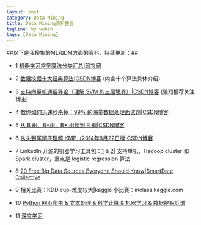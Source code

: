 ```yaml
---
layout: post
category: Data Mining
title: Data Mining资料整合
tagline: by wubin
tags: [Data Mining]
---
```


##以下是我搜集的ML和DM方面的资料，持续更新：##

<!--more-->

* 1 [机器学习常见算法分类汇总|码农网](http://www.codeceo.com/article/machine-learning.html#13688-tsina-1-10644-57d4d90508c08d162896a47818ce968b)

* 2 [数据挖掘十大经典算法|CSDN博客](http://blog.csdn.net/aladdina/article/details/4141177) (内含十个算法具体介绍)

* 3 [支持向量机通俗导论（理解 SVM 的三层境界）|CSDN博客](http://blog.csdn.net/v_july_v/article/details/7624837) (强烈推荐关注博主)

* 4 [教你如何迅速秒杀掉：99% 的海量数据处理面试题|CSDN博客](http://blog.csdn.net/v_july_v/article/details/7382693)

* 5 [从 B 树、B+树、B* 树谈到 R 树|CSDN博客](http://blog.csdn.net/v_july_v/article/details/6530142)

* 6 [从头到尾彻底理解 KMP（2014年8月22日版|CSDN博客](http://blog.csdn.net/v_july_v/article/details/7041827)

* 7 LinkedIn 开源的机器学习工具包：[1](https://github.com/linkedin/ml-ease) & [2](http://engineering.linkedin.com/large-scale-machine-learning/open-sourcing-ml-ease)| 支持单机、Hadoop cluster 和 Spark cluster，重点是 logistic regression 算法

* 8 [20 Free Big Data Sources Everyone Should Know|SmartDate Collective](http://smartdatacollective.com/bernardmarr/235366/big-data-20-free-big-data-sources-everyone-should-know)

* 9 相关比赛：KDD cup-难度较大|kaggle 小比赛：inclass.kaggle.com

* 10 [Python 网页爬虫 & 文本处理 & 科学计算 & 机器学习 & 数据挖掘兵谱](http://www.52nlp.cn/python-网页爬虫-文本处理-科学计算-机器学习-数据挖掘)

* 11 [深度学习](http://blog.csdn.net/tainyiliusha/article/details/24456761#0-tsina-1-75813-397232819ff9a47a7b7e80a40613cfe1)
